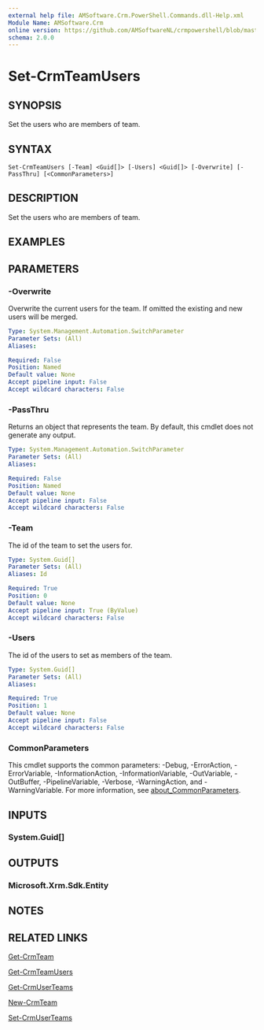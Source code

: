 ```yaml
---
external help file: AMSoftware.Crm.PowerShell.Commands.dll-Help.xml
Module Name: AMSoftware.Crm
online version: https://github.com/AMSoftwareNL/crmpowershell/blob/master/docs/Set-CrmTeamUsers.md
schema: 2.0.0
---
```


# Set-CrmTeamUsers

## SYNOPSIS
Set the users who are members of team.

## SYNTAX

```
Set-CrmTeamUsers [-Team] <Guid[]> [-Users] <Guid[]> [-Overwrite] [-PassThru] [<CommonParameters>]
```

## DESCRIPTION
Set the users who are members of team.

## EXAMPLES

## PARAMETERS

### -Overwrite
Overwrite the current users for the team. If omitted the existing and new users will be merged.

```yaml
Type: System.Management.Automation.SwitchParameter
Parameter Sets: (All)
Aliases:

Required: False
Position: Named
Default value: None
Accept pipeline input: False
Accept wildcard characters: False
```

### -PassThru
Returns an object that represents the team. By default, this cmdlet does not generate any output.

```yaml
Type: System.Management.Automation.SwitchParameter
Parameter Sets: (All)
Aliases:

Required: False
Position: Named
Default value: None
Accept pipeline input: False
Accept wildcard characters: False
```

### -Team
The id of the team to set the users for.

```yaml
Type: System.Guid[]
Parameter Sets: (All)
Aliases: Id

Required: True
Position: 0
Default value: None
Accept pipeline input: True (ByValue)
Accept wildcard characters: False
```

### -Users
The id of the users to set as members of the team.

```yaml
Type: System.Guid[]
Parameter Sets: (All)
Aliases:

Required: True
Position: 1
Default value: None
Accept pipeline input: False
Accept wildcard characters: False
```

### CommonParameters
This cmdlet supports the common parameters: -Debug, -ErrorAction, -ErrorVariable, -InformationAction, -InformationVariable, -OutVariable, -OutBuffer, -PipelineVariable, -Verbose, -WarningAction, and -WarningVariable. For more information, see [about_CommonParameters](http://go.microsoft.com/fwlink/?LinkID=113216).

## INPUTS

### System.Guid[]

## OUTPUTS

### Microsoft.Xrm.Sdk.Entity

## NOTES

## RELATED LINKS

[Get-CrmTeam](Get-CrmTeam.md)

[Get-CrmTeamUsers](Get-CrmTeamUsers.md)

[Get-CrmUserTeams](Get-CrmUserTeams.md)

[New-CrmTeam](New-CrmTeam.md)

[Set-CrmUserTeams](Set-CrmUserTeams.md)
